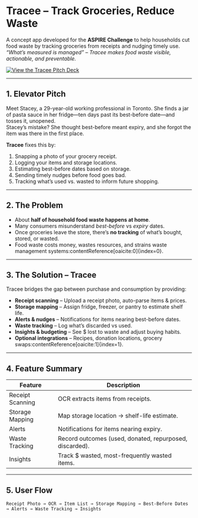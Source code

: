 # Tracee – Track Groceries, Reduce Waste

A concept app developed for the **ASPIRE Challenge** to help households cut food waste by tracking groceries from receipts and nudging timely use.  
*“What’s measured is managed” – Tracee makes food waste visible, actionable, and preventable.*

[![View the Tracee Pitch Deck](pitch/pitch_thumbnail.png)](pitch/Organic%20Waste%20Management.pdf)


---

## 1. Elevator Pitch
Meet Stacey, a 29-year-old working professional in Toronto. She finds a jar of pasta sauce in her fridge—ten days past its best-before date—and tosses it, unopened.  
Stacey’s mistake? She thought best-before meant expiry, and she forgot the item was there in the first place.

**Tracee** fixes this by:
1. Snapping a photo of your grocery receipt.
2. Logging your items and storage locations.
3. Estimating best-before dates based on storage.
4. Sending timely nudges before food goes bad.
5. Tracking what’s used vs. wasted to inform future shopping.

---

## 2. The Problem
- About **half of household food waste happens at home**.
- Many consumers misunderstand *best-before* vs *expiry* dates.
- Once groceries leave the store, there’s **no tracking** of what’s bought, stored, or wasted.
- Food waste costs money, wastes resources, and strains waste management systems:contentReference[oaicite:0]{index=0}.

---

## 3. The Solution – Tracee
Tracee bridges the gap between purchase and consumption by providing:
- **Receipt scanning** – Upload a receipt photo, auto-parse items & prices.
- **Storage mapping** – Assign fridge, freezer, or pantry to estimate shelf life.
- **Alerts & nudges** – Notifications for items nearing best-before dates.
- **Waste tracking** – Log what’s discarded vs used.
- **Insights & budgeting** – See $ lost to waste and adjust buying habits.
- **Optional integrations** – Recipes, donation locations, grocery swaps:contentReference[oaicite:1]{index=1}.

---

## 4. Feature Summary

| Feature         | Description |
|-----------------|-------------|
| Receipt Scanning | OCR extracts items from receipts. |
| Storage Mapping | Map storage location → shelf-life estimate. |
| Alerts          | Notifications for items nearing expiry. |
| Waste Tracking  | Record outcomes (used, donated, repurposed, discarded). |
| Insights        | Track $ wasted, most-frequently wasted items. |

---

## 5. User Flow

```plaintext
Receipt Photo → OCR → Item List → Storage Mapping → Best-Before Dates → Alerts → Waste Tracking → Insights
